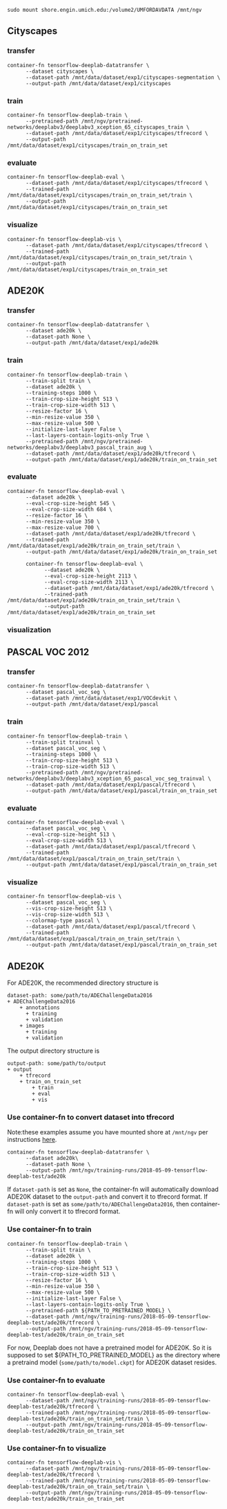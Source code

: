 ```
sudo mount shore.engin.umich.edu:/volume2/UMFORDAVDATA /mnt/ngv
```
## Cityscapes
### transfer
```
container-fn tensorflow-deeplab-datatransfer \
      --dataset cityscapes \
      --dataset-path /mnt/data/dataset/exp1/cityscapes-segmentation \
      --output-path /mnt/data/dataset/exp1/cityscapes
```

### train
```
container-fn tensorflow-deeplab-train \
      --pretrained-path /mnt/ngv/pretrained-networks/deeplabv3/deeplabv3_xception_65_cityscapes_train \
      --dataset-path /mnt/data/dataset/exp1/cityscapes/tfrecord \
      --output-path /mnt/data/dataset/exp1/cityscapes/train_on_train_set
```

### evaluate
```
container-fn tensorflow-deeplab-eval \
      --dataset-path /mnt/data/dataset/exp1/cityscapes/tfrecord \
      --trained-path /mnt/data/dataset/exp1/cityscapes/train_on_train_set/train \
      --output-path /mnt/data/dataset/exp1/cityscapes/train_on_train_set
```

### visualize
```
container-fn tensorflow-deeplab-vis \
      --dataset-path /mnt/data/dataset/exp1/cityscapes/tfrecord \
      --trained-path /mnt/data/dataset/exp1/cityscapes/train_on_train_set/train \
      --output-path /mnt/data/dataset/exp1/cityscapes/train_on_train_set
```
## ADE20K
### transfer
```
container-fn tensorflow-deeplab-datatransfer \
      --dataset ade20k \
      --dataset-path None \
      --output-path /mnt/data/dataset/exp1/ade20k
```

### train
```
container-fn tensorflow-deeplab-train \
      --train-split train \
      --dataset ade20k \
      --training-steps 1000 \
      --train-crop-size-height 513 \
      --train-crop-size-width 513 \
      --resize-factor 16 \
      --min-resize-value 350 \
      --max-resize-value 500 \
      --initialize-last-layer False \
      --last-layers-contain-logits-only True \
      --pretrained-path /mnt/ngv/pretrained-networks/deeplabv3/deeplabv3_pascal_train_aug \
      --dataset-path /mnt/data/dataset/exp1/ade20k/tfrecord \
      --output-path /mnt/data/dataset/exp1/ade20k/train_on_train_set
```

### evaluate
```
container-fn tensorflow-deeplab-eval \
      --dataset ade20k \
      --eval-crop-size-height 545 \
      --eval-crop-size-width 684 \
      --resize-factor 16 \
      --min-resize-value 350 \
      --max-resize-value 700 \
      --dataset-path /mnt/data/dataset/exp1/ade20k/tfrecord \
      --trained-path /mnt/data/dataset/exp1/ade20k/train_on_train_set/train \
      --output-path /mnt/data/dataset/exp1/ade20k/train_on_train_set

      container-fn tensorflow-deeplab-eval \
            --dataset ade20k \
            --eval-crop-size-height 2113 \
            --eval-crop-size-width 2113 \
            --dataset-path /mnt/data/dataset/exp1/ade20k/tfrecord \
            --trained-path /mnt/data/dataset/exp1/ade20k/train_on_train_set/train \
            --output-path /mnt/data/dataset/exp1/ade20k/train_on_train_set
```

### visualization



## PASCAL VOC 2012
### transfer
```
container-fn tensorflow-deeplab-datatransfer \
      --dataset pascal_voc_seg \
      --dataset-path /mnt/data/dataset/exp1/VOCdevkit \
      --output-path /mnt/data/dataset/exp1/pascal
```

### train

```
container-fn tensorflow-deeplab-train \
      --train-split trainval \
      --dataset pascal_voc_seg \
      --training-steps 1000 \
      --train-crop-size-height 513 \
      --train-crop-size-width 513 \
      --pretrained-path /mnt/ngv/pretrained-networks/deeplabv3/deeplabv3_xception_65_pascal_voc_seg_trainval \
      --dataset-path /mnt/data/dataset/exp1/pascal/tfrecord \
      --output-path /mnt/data/dataset/exp1/pascal/train_on_train_set
```

### evaluate
```
container-fn tensorflow-deeplab-eval \
      --dataset pascal_voc_seg \
      --eval-crop-size-height 513 \
      --eval-crop-size-width 513 \
      --dataset-path /mnt/data/dataset/exp1/pascal/tfrecord \
      --trained-path /mnt/data/dataset/exp1/pascal/train_on_train_set/train \
      --output-path /mnt/data/dataset/exp1/pascal/train_on_train_set
```
### visualize

```
container-fn tensorflow-deeplab-vis \
      --dataset pascal_voc_seg \
      --vis-crop-size-height 513 \
      --vis-crop-size-width 513 \
      --colormap-type pascal \
      --dataset-path /mnt/data/dataset/exp1/pascal/tfrecord \
      --trained-path /mnt/data/dataset/exp1/pascal/train_on_train_set/train \
      --output-path /mnt/data/dataset/exp1/pascal/train_on_train_set

```

## ADE20K
For ADE20K, the recommended directory structure is

```
dataset-path: some/path/to/ADEChallengeData2016
+ ADEChallengeData2016
    + annotations
      + training
      + validation
    + images
      + training
      + validation
```

The output directory structure is

```
output-path: some/path/to/output
+ output
    + tfrecord
    + train_on_train_set
        + train
        + eval
        + vis
```

### Use container-fn to convert dataset into tfrecord

Note:these examples assume you have mounted shore at `/mnt/ngv` per instructions [here](https://gitlab.eecs.umich.edu/umfordav/ngv-wiki/wikis/home).
```
container-fn tensorflow-deeplab-datatransfer \
      --dataset ade20k\
      --dataset-path None \
      --output-path /mnt/ngv/training-runs/2018-05-09-tensorflow-deeplab-test/ade20k
```

If `dataset-path` is set as `None`, the container-fn will automatically download ADE20K dataset to the `output-path` and convert it to tfrecord format. If `dataset-path` is set as `some/path/to/ADEChallengeData2016`, then container-fn will only convert it to tfrecord format.

### Use container-fn to train

```
container-fn tensorflow-deeplab-train \
      --train-split train \
      --dataset ade20k \
      --training-steps 1000 \
      --train-crop-size-height 513 \
      --train-crop-size-width 513 \
      --resize-factor 16 \
      --min-resize-value 350 \
      --max-resize-value 500 \
      --initialize-last-layer False \
      --last-layers-contain-logits-only True \
      --pretrained-path ${PATH_TO_PRETRAINED_MODEL} \
      --dataset-path /mnt/ngv/training-runs/2018-05-09-tensorflow-deeplab-test/ade20k/tfrecord \
      --output-path /mnt/ngv/training-runs/2018-05-09-tensorflow-deeplab-test/ade20k/train_on_train_set
```

For now, Deeplab does not have a pretrained model for ADE20K. So it is supposed to set ${PATH_TO_PRETRAINED_MODEL} as the directory where a pretraind model (`some/path/to/model.ckpt`) for ADE20K dataset resides.

### Use container-fn to evaluate
```
container-fn tensorflow-deeplab-eval \
      --dataset-path /mnt/ngv/training-runs/2018-05-09-tensorflow-deeplab-test/ade20k/tfrecord \
      --trained-path /mnt/ngv/training-runs/2018-05-09-tensorflow-deeplab-test/ade20k/train_on_train_set/train \
      --output-path /mnt/ngv/training-runs/2018-05-09-tensorflow-deeplab-test/ade20k/train_on_train_set
```

### Use container-fn to visualize
```
container-fn tensorflow-deeplab-vis \
      --dataset-path /mnt/ngv/training-runs/2018-05-09-tensorflow-deeplab-test/ade20k/tfrecord \
      --trained-path /mnt/ngv/training-runs/2018-05-09-tensorflow-deeplab-test/ade20k/train_on_train_set/train \
      --output-path /mnt/ngv/training-runs/2018-05-09-tensorflow-deeplab-test/ade20k/train_on_train_set
```
